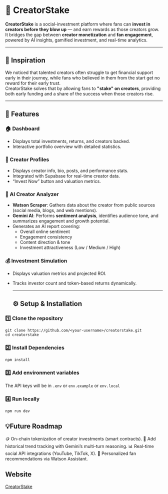 # 🌟 CreatorStake

**CreatorStake** is a social-investment platform where fans can **invest in creators before they blow up** — and earn rewards as those creators grow.  
It bridges the gap between **creator monetization** and **fan engagement**, powered by AI insights, gamified investment, and real-time analytics.

---

## 🚀 Inspiration
We noticed that talented creators often struggle to get financial support early in their journey, while fans who believed in them from the start get no reward for their early trust.  
CreatorStake solves that by allowing fans to **"stake" on creators**, providing both early funding and a share of the success when those creators rise.

---

## 🧩 Features
### 🏠 Dashboard
- Displays total investments, returns, and creators backed.
- Interactive portfolio overview with detailed statistics.

### 👤 Creator Profiles
- Displays creator info, bio, posts, and performance stats.
- Integrated with Supabase for real-time creator data.
- “Invest Now” button and valuation metrics.

### 🤖 AI Creator Analyzer
- **Watson Scraper**: Gathers data about the creator from public sources (social media, blogs, and web mentions).  
- **Gemini AI**: Performs **sentiment analysis**, identifies audience tone, and summarizes engagement and growth potential.  
- Generates an AI report covering:
  - Overall online sentiment  
  - Engagement consistency  
  - Content direction & tone  
  - Investment attractiveness (Low / Medium / High)  

### 💰 Investment Simulation
- Displays valuation metrics and projected ROI.  
- Tracks investor count and token-based returns dynamically.

  ---
  ## ⚙️ Setup & Installation

### 1️⃣ Clone the repository

```git clone https://github.com/<your-username>/creatorstake.git```
<br>
```cd creatorstake```

### 2️⃣ Install Dependencies

```npm install```

### 3️⃣ Add environment variables
The API keys will be in ```.env``` or ```env.example``` or ```env.local```

### 4️⃣ Run locally

```npm run dev```

## 💡Future Roadmap

🪙 On-chain tokenization of creator investments (smart contracts).
🔮 Add historical trend tracking with Gemini’s multi-turn reasoning.
📊 Real-time social API integrations (YouTube, TikTok, X).
🧬 Personalized fan recommendations via Watson Assistant.

## Website
<a href="https://www.creatorstake.biz/">CreatorStake
